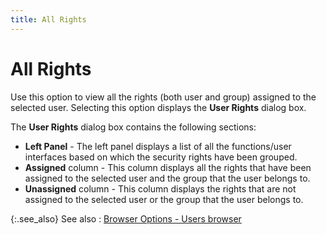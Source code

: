 ```yaml
---
title: All Rights
---
```


# All Rights


Use this option to view all the rights (both user and group) assigned  to the selected user. Selecting this option displays the **User 
 Rights** dialog box.


The **User Rights** dialog box contains  the following sections:

- **Left 
 Panel** - The left panel displays a list of all the functions/user  interfaces based on which the security rights have been grouped.
- **Assigned** column - This column displays all the rights that have been assigned  to the selected user and the group that the user belongs to.
- **Unassigned** column - This column displays the rights that are not assigned  to the selected user or the group that the user belongs to.



{:.see_also}
See also
: [Browser  Options - Users browser]({{site.sc_baseurl}}/options/security/users/set-up-a-user/browser_options_user_browser.html)
